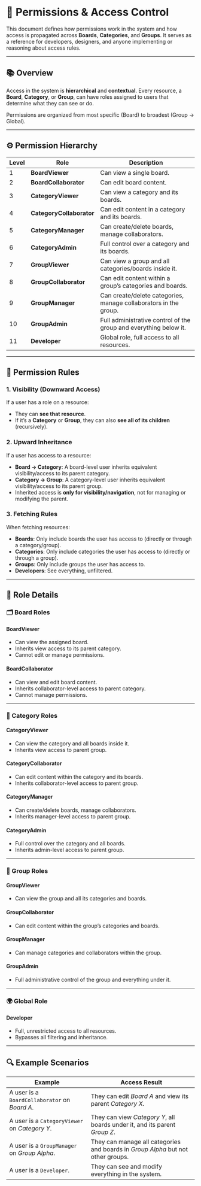 # 🧩 Permissions & Access Control

This document defines how permissions work in the system and how access is propagated across **Boards**, **Categories**, and **Groups**.
It serves as a reference for developers, designers, and anyone implementing or reasoning about access rules.

---

## 📚 Overview

Access in the system is **hierarchical** and **contextual**.
Every resource, a **Board**, **Category**, or **Group**, can have roles assigned to users that determine what they can see or do.

Permissions are organized from most specific (Board) to broadest (Group → Global).

---

## ⚙️ Permission Hierarchy

| Level | Role                     | Description                                                       |
| ----- | ------------------------ | ----------------------------------------------------------------- |
| 1     | **BoardViewer**          | Can view a single board.                                          |
| 2     | **BoardCollaborator**    | Can edit board content.                                           |
| 3     | **CategoryViewer**       | Can view a category and its boards.                               |
| 4     | **CategoryCollaborator** | Can edit content in a category and its boards.                    |
| 5     | **CategoryManager**      | Can create/delete boards, manage collaborators.                   |
| 6     | **CategoryAdmin**        | Full control over a category and its boards.                      |
| 7     | **GroupViewer**          | Can view a group and all categories/boards inside it.             |
| 8     | **GroupCollaborator**    | Can edit content within a group’s categories and boards.          |
| 9     | **GroupManager**         | Can create/delete categories, manage collaborators in the group.  |
| 10    | **GroupAdmin**           | Full administrative control of the group and everything below it. |
| 11    | **Developer**            | Global role, full access to all resources.                        |

---

## 🧠 Permission Rules

### 1. Visibility (Downward Access)

If a user has a role on a resource:

- They can **see that resource**.
- If it’s a **Category** or **Group**, they can also **see all of its children** (recursively).

### 2. Upward Inheritance

If a user has access to a resource:

- **Board → Category**: A board-level user inherits equivalent visibility/access to its parent category.
- **Category → Group**: A category-level user inherits equivalent visibility/access to its parent group.
- Inherited access is **only for visibility/navigation**, not for managing or modifying the parent.

### 3. Fetching Rules

When fetching resources:

- **Boards**: Only include boards the user has access to (directly or through a category/group).
- **Categories**: Only include categories the user has access to (directly or through a group).
- **Groups**: Only include groups the user has access to.
- **Developers**: See everything, unfiltered.

---

## 🧩 Role Details

### 🗂 Board Roles

#### **BoardViewer**

- Can view the assigned board.
- Inherits view access to its parent category.
- Cannot edit or manage permissions.

#### **BoardCollaborator**

- Can view and edit board content.
- Inherits collaborator-level access to parent category.
- Cannot manage permissions.

---

### 📁 Category Roles

#### **CategoryViewer**

- Can view the category and all boards inside it.
- Inherits view access to parent group.

#### **CategoryCollaborator**

- Can edit content within the category and its boards.
- Inherits collaborator-level access to parent group.

#### **CategoryManager**

- Can create/delete boards, manage collaborators.
- Inherits manager-level access to parent group.

#### **CategoryAdmin**

- Full control over the category and all boards.
- Inherits admin-level access to parent group.

---

### 🧭 Group Roles

#### **GroupViewer**

- Can view the group and all its categories and boards.

#### **GroupCollaborator**

- Can edit content within the group’s categories and boards.

#### **GroupManager**

- Can manage categories and collaborators within the group.

#### **GroupAdmin**

- Full administrative control of the group and everything under it.

---

### 🌍 Global Role

#### **Developer**

- Full, unrestricted access to all resources.
- Bypasses all filtering and inheritance.

---

## 🔍 Example Scenarios

| Example                                       | Access Result                                                                    |
| --------------------------------------------- | -------------------------------------------------------------------------------- |
| A user is a `BoardCollaborator` on _Board A_. | They can edit _Board A_ and view its parent _Category X_.                        |
| A user is a `CategoryViewer` on _Category Y_. | They can view _Category Y_, all boards under it, and its parent _Group Z_.       |
| A user is a `GroupManager` on _Group Alpha_.  | They can manage all categories and boards in _Group Alpha_ but not other groups. |
| A user is a `Developer`.                      | They can see and modify everything in the system.                                |
